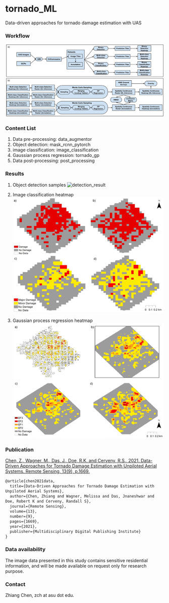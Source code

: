 # tornado_ML
Data-driven approaches for tornado damage estimation with UAS

### Workflow
![workflow](./doc/uas-sfm-dl-workflow.jpg)

### Content List
1. Data pre-processing: data_augmentor
2. Object detection: mask_rcnn_pytorch
3. image classification: image_classification
4. Gaussian process regression: tornado_gp
5. Data post-processing: post_processing

### Results
1. Object detection samples
![detection_result](./doc/detection_examples.png)

2. Image classification heatmap
![classification_heatmap](./doc/classification_heatmaps.jpg)


3. Gaussian process regression heatmap
![GP_heatmap](./doc/gp_heatmaps.jpg)

### Publication
[Chen, Z., Wagner, M., Das, J., Doe, R.K. and Cerveny, R.S., 2021. Data-Driven Approaches for Tornado Damage Estimation with Unpiloted Aerial Systems. Remote Sensing, 13(9), p.1669.](https://www.mdpi.com/2072-4292/13/9/1669)
```
@article{chen2021data,
  title={Data-Driven Approaches for Tornado Damage Estimation with Unpiloted Aerial Systems},
  author={Chen, Zhiang and Wagner, Melissa and Das, Jnaneshwar and Doe, Robert K and Cerveny, Randall S},
  journal={Remote Sensing},
  volume={13},
  number={9},
  pages={1669},
  year={2021},
  publisher={Multidisciplinary Digital Publishing Institute}
}
```

### Data availability
The image data presented in this study contains sensitive residential information, and will be made available on request only for research purpose.

### Contact
Zhiang Chen, zch at asu dot edu.

